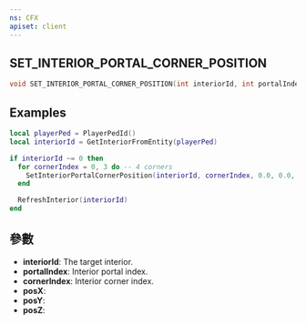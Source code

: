 ```yaml
---
ns: CFX
apiset: client
---
```

## SET_INTERIOR_PORTAL_CORNER_POSITION

```c
void SET_INTERIOR_PORTAL_CORNER_POSITION(int interiorId, int portalIndex, int cornerIndex, float posX, float posY, float posZ);
```

## Examples

```lua
local playerPed = PlayerPedId()
local interiorId = GetInteriorFromEntity(playerPed)

if interiorId ~= 0 then
  for cornerIndex = 0, 3 do -- 4 corners
    SetInteriorPortalCornerPosition(interiorId, cornerIndex, 0.0, 0.0, 0.0) -- rip portals
  end

  RefreshInterior(interiorId)
end
```

## 參數
* **interiorId**: The target interior.
* **portalIndex**: Interior portal index.
* **cornerIndex**: Interior corner index.
* **posX**:
* **posY**:
* **posZ**:
